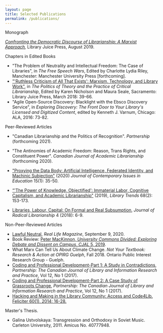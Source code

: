 ```yaml
---
layout: page
title: Selected Publications
permalink: /publications/
---
```


Monograph

<em>[Confronting the Democratic Discourse of Librarianship: A Marxist
Approach](http://litwinbooks.com/books/confronting-the-democratic-discourse-of-librarianship/),</em>
Library Juice Press, August 2019.

Chapters in Edited Books

* "The Problem of Neutrality and Intellectual Freedom: The Case of
  Libraries", in *The Free Speech Wars*, Edited by Charlotte Lydia
  Riley, Manchester: Manchester University Press [forthcoming].
* ["'Ruthless Criticism of All That Exists': Marxism, Technology, and
  Library Work"](https://doi.org/10.7939/r3-26j6-5r32), in *The Politics of Theory and the Practice of Critical
Librarianship*, Edited by Karen Nicholson and Maura Seale, Sacramento:
Library Juice Press, March 2018: 39-66.
* "Agile Open-Source Discovery: Blacklight with the Ebsco Discovery
  Service", in *Exploring Discovery: The Front Door to Your Library's
Licensed and Digitized Content*, edited by Kenneth J. Varnum, Chicago:
ALA, 2016: 73-82.

Peer-Reviewed Articles

* "Canadian Librarianship and the Politics of Recognition". *Partnership*
  (forthcoming 2021).
  
* "The Antinomies of Academic Freedom: Reason, Trans Rights, and
  Constituent Power". *Canadian Journal of Academic Librarianship*
  (forthcoming 2020).

* ["Proxying the Data Body: Artificial Intelligence, Federated Identity,
  and Machinic Subjection"](https://doi.org/10.20355/jcie29410) (2020) *Journal of Contemporary
  Issues in Education* 15(1): 35-50.
  
* [“'The Power of Knowledge, Objectified': Immaterial Labor, Cognitive
  Capitalism, and Academic Librarianship"](https://muse.jhu.edu/article/746744) (2019), *Library Trends*
  68(2): 153-173. 

* [Libraries, Labour, Capital: On Formal and Real
  Subsumption](https://journal.radicallibrarianship.org/index.php/journal/article/view/25), *Journal
  of Radical Librarianship* 4 (2018): 6-9.

Non-Peer-Reviewed Articles

* [Lawful Neutral](https://reallifemag.com/lawful-neutral/), *Real Life
  Magazine*, September 9, 2020.
* Book Review: [Peter MacKinnon, *University Commons Divided: Exploring
  Debate and Dissent on Campus*, *CJAL* 5, 2019](https://cjal.ca/index.php/capal/article/view/31476).
* What Marx Can Tell Us About Climate Change. *Not Your Textbook:
  Research & Action at OPIRG Guelph*, Fall 2018. Ontario Public Interest
  Research Group - Guelph.
 * [Coding and Professional Development-Part 1: A Study in Contradictions](https://journal.lib.uoguelph.ca/index.php/perj/article/view/3961#.Wbayt9QrLrE), *Partnership: The Canadian Journal of Library and Information Research and Practice*, Vol 12, No 1 (2017).
* [Coding and Professional Development-Part 2: A Case Study of Grassroots Change](https://journal.lib.uoguelph.ca/index.php/perj/article/view/3962#.WbayiNQrLrE), *Partnership: The Canadian Journal of Library and Information Research and Practice*, Vol 12, No 1 (2017).
* [Hacking and Making in the Library Community: Access and Code4Lib. Feliciter 60(1), 2014: 16-28.](http://www.cla.ca/feliciter/2014/1/Feliciter_1_Vol_60.pdf)

Master's Thesis.

* Galina Ustvolskaya: Transgression and Orthodoxy in Soviet Music.
  Carleton University, 2011. Amicus No. 40777948.
